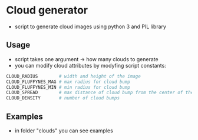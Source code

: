 # Cloud generator

 - script to generate cloud images using python 3 and PIL library

## Usage
 
 - script takes one argument -> how many clouds to generate
 - you can modify cloud attributes by modyfing script constants:
```python
CLOUD_RADIUS        # width and height of the image
CLOUD_FLUFFYNES_MAG # max radius for cloud bump
CLOUD_FLUFFYNES_MIN # min radius for cloud bump
CLOUD_SPREAD        # max distance of cloud bump from the center of the image
CLOUD_DENSITY       # number of cloud bumps
```

## Examples

 - in folder "clouds" you can see examples

